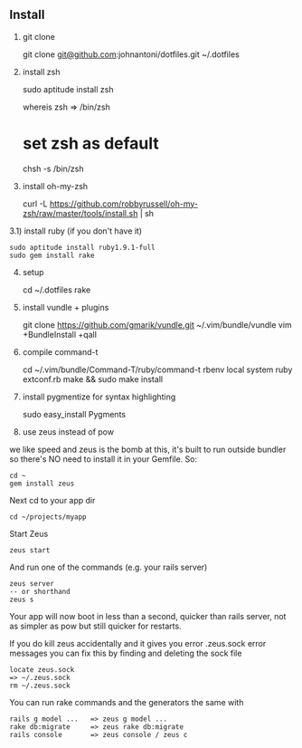 ## Install

1) git clone

    git clone git@github.com:johnantoni/dotfiles.git ~/.dotfiles

2) install zsh

    sudo aptitude install zsh

    whereis zsh
    => /bin/zsh

    # set zsh as default
    chsh -s /bin/zsh

3) install oh-my-zsh

    curl -L https://github.com/robbyrussell/oh-my-zsh/raw/master/tools/install.sh | sh

3.1) install ruby (if you don't have it)

    sudo aptitude install ruby1.9.1-full
    sudo gem install rake

4) setup

    cd ~/.dotfiles
    rake

5) install vundle + plugins

    git clone https://github.com/gmarik/vundle.git ~/.vim/bundle/vundle
    vim +BundleInstall +qall

6) compile command-t

    cd ~/.vim/bundle/Command-T/ruby/command-t
    rbenv local system
    ruby extconf.rb
    make && sudo make install

7) install pygmentize for syntax highlighting

    sudo easy_install Pygments

8) use zeus instead of pow

we like speed and zeus is the bomb at this, it's built to run outside bundler so there's NO need to install it in your Gemfile. So:

    cd ~
    gem install zeus

Next cd to your app dir

    cd ~/projects/myapp

Start Zeus

    zeus start

And run one of the commands (e.g. your rails server)

    zeus server
    -- or shorthand
    zeus s

Your app will now boot in less than a second, quicker than rails server, not as simpler as pow but still quicker for restarts.

If you do kill zeus accidentally and it gives you error .zeus.sock error messages you can fix this by finding and deleting the sock file

    locate zeus.sock
    => ~/.zeus.sock
    rm ~/.zeus.sock

You can run rake commands and the generators the same with

    rails g model ...   => zeus g model ...
    rake db:migrate     => zeus rake db:migrate
    rails console       => zeus console / zeus c
